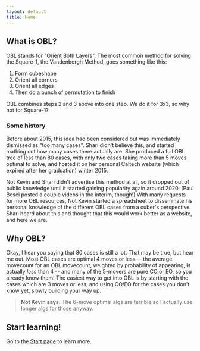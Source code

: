 ```yaml
---
layout: default
title: Home
---
```


## What is OBL?
OBL stands for "Orient Both Layers".  The most common method for solving the Square-1, the Vandenbergh Method, goes something like this:
1. Form cubeshape
2. Orient all corners
3. Orient all edges
4. Then do a bunch of permutation to finish

OBL combines steps 2 and 3 above into one step.  We do it for 3x3, so why not for Square-1?

### Some history
Before about 2015, this idea had been considered but was immediately dismissed as "too many cases".  Shari didn't believe this, and started mathing out how many cases there actually are.  She produced a full OBL tree of less than 80 cases, with only two cases taking more than 5 moves optimal to solve, and hosted it on her personal Caltech website (which expired after her graduation) winter 2015.

Not Kevin and Shari didn't advertise this method at all, so it dropped out of public knowledge until it started gaining popularity again around 2020.  (Paul Besci posted a couple videos in the interim, though!)  With many requests for more OBL resources, Not Kevin started a spreadsheet to disseminate his personal knowledge of the different OBL cases from a cuber's perspective.  Shari heard about this and thought that this would work better as a website, and here we are.

## Why OBL?
<!-- TODO hard numbers please! -->
Okay, I hear you saying that 80 cases is still a lot.  That may be true, but hear me out.  Most OBL cases are optimal 4 moves or less -- the average movecount for an OBL movecount, weighted by probability of appearing, is actually _less_ than 4 -- and many of the 5-movers are pure CO or EO, so you already know them!  The easiest way to get into OBL is by starting with the cases which are 3 moves or less, and using CO/EO for the cases you don't know yet, slowly building your way up.

> **Not Kevin says:** The 6-move optimal algs are terrible so I actually use longer algs for those anyway.



## Start learning!
Go to the [Start page](/start) to learn more.
